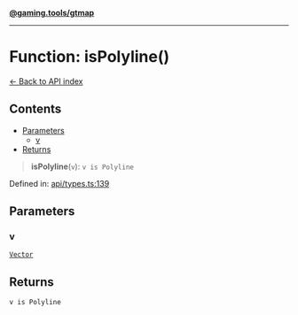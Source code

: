 [**@gaming.tools/gtmap**](README.md)

***

# Function: isPolyline()

[← Back to API index](./README.md)

## Contents

- [Parameters](#parameters)
  - [v](#v)
- [Returns](#returns)

> **isPolyline**(`v`): `v is Polyline`

Defined in: [api/types.ts:139](https://github.com/gamingtools/gt-map/blob/158dafcef9898e0f3f71a5a95a93f4449df181ba/packages/gtmap/src/api/types.ts#L139)

## Parameters

### v

[`Vector`](TypeAlias.Vector.md)

## Returns

`v is Polyline`
